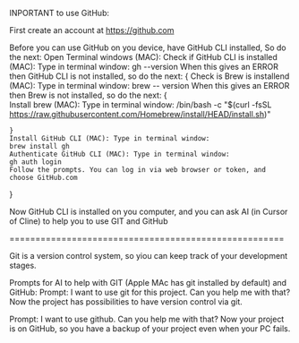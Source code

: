 INPORTANT to use GitHub:

First create an account at https://github.com

Before you can use GitHub on you device, have GitHub CLI installed, So do the next:
Open Terminal windows (MAC):
Check if GitHub CLI is installed (MAC): Type in terminal window:
gh --version
When this gives an ERROR then GitHub CLI is not installed, so do the next:
{
    Check is Brew is installend (MAC): Type in terminal window:
    brew -- version
    When this gives an ERROR then Brew is not installed, so do the next:
    {   
        Install brew (MAC): Type in terminal window: 
        /bin/bash -c "$(curl -fsSL https://raw.githubusercontent.com/Homebrew/install/HEAD/install.sh)"

    }
    Install GitHub CLI (MAC): Type in terminal window:
    brew install gh
    Authenticate GitHub CLI (MAC): Type in terminal window:
    gh auth login
    Follow the prompts. You can log in via web browser or token, and choose GitHub.com
}


Now GitHub CLI is installed on you computer, and you can ask AI (in Cursor of Cline) to help you to use GIT and GitHub

=====================================================

Git is a version control system, so yiou can keep track of your development stages.

Prompts for AI to help with GIT (Apple MAc has git installed by default) and GitHub:
Prompt: I want to use git for this project. Can you help me with that?
Now the project has possibilities to have version control via git.

Prompt: I want to use github. Can you help me with that?
Now your project is on GitHub, so you have a backup of your project even when your PC fails.


